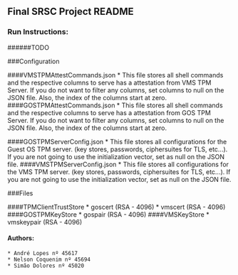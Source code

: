 ## Final SRSC Project README

### Run Instructions:

######TODO

###Configuration

####VMSTPMAttestCommands.json
	* This file stores all shell commands and the respective columns to serve has a attestation from VMS TPM Server. If you do not want to filter any columns, set columns to null on the JSON file. Also, the index of the columns start at zero.
####GOSTPMAttestCommands.json
	* This file stores all shell commands and the respective columns to serve has a attestation from GOS TPM Server. If you do not want to filter any columns, set columns to null on the JSON file. Also, the index of the columns start at zero.

####GOSTPMServerConfig.json
	* This file stores all configurations for the Guest OS TPM server. (key stores, passwords, ciphersuites for TLS, etc...). If you are not going to use the initialization vector, set as null on the JSON file.
####VMSTPMServerConfig.json
	* This file stores all configurations for the VMS TPM server. (key stores, passwords, ciphersuites for TLS, etc...). If you are not going to use the initialization vector, set as null on the JSON file.

###Files

####TPMClientTrustStore
	* goscert (RSA - 4096)
	* vmscert (RSA - 4096)
####GOSTPMKeyStore
	* gospair (RSA - 4096)
####VMSKeyStore
	* vmskeypair (RSA - 4096)




#### Authors:
	* André Lopes nº 45617
	* Nelson Coquenim nº 45694
	* Simão Dolores nº 45020